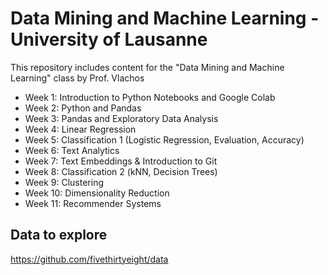 # Data Mining and Machine Learning - University of Lausanne

This repository includes content for the "Data Mining and Machine Learning" class by Prof. Vlachos


- Week 1: Introduction to Python Notebooks and Google Colab
- Week 2: Python and Pandas
- Week 3: Pandas and Exploratory Data Analysis
- Week 4: Linear Regression
- Week 5: Classification 1 (Logistic Regression, Evaluation, Accuracy)
- Week 6: Text Analytics
- Week 7: Text Embeddings & Introduction to Git
- Week 8: Classification 2 (kNN, Decision Trees)
- Week 9: Clustering
- Week 10: Dimensionality Reduction
- Week 11: Recommender Systems


## Data to explore
https://github.com/fivethirtyeight/data
